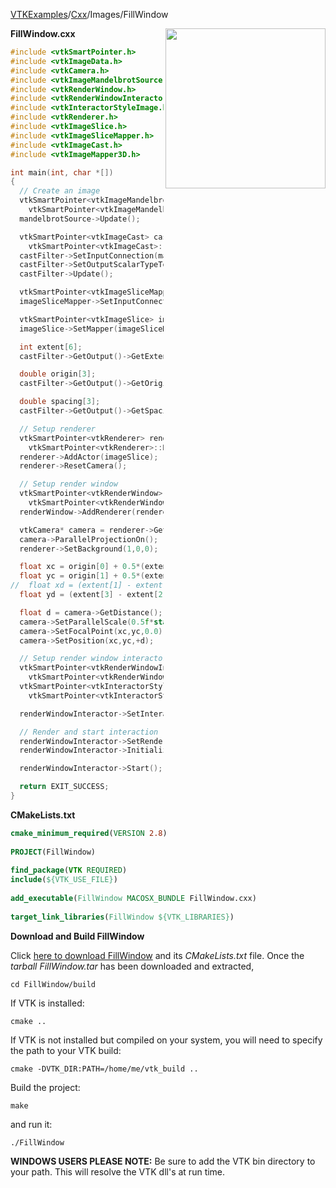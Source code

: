 [VTKExamples](Home)/[Cxx](Cxx)/Images/FillWindow

<img align="right" src="https://github.com/lorensen/VTKExamples/raw/master/Testing/Baseline/Images/TestFillWindow.png" width="256" />

**FillWindow.cxx**
```c++
#include <vtkSmartPointer.h>
#include <vtkImageData.h>
#include <vtkCamera.h>
#include <vtkImageMandelbrotSource.h>
#include <vtkRenderWindow.h>
#include <vtkRenderWindowInteractor.h>
#include <vtkInteractorStyleImage.h>
#include <vtkRenderer.h>
#include <vtkImageSlice.h>
#include <vtkImageSliceMapper.h>
#include <vtkImageCast.h>
#include <vtkImageMapper3D.h>

int main(int, char *[])
{
  // Create an image
  vtkSmartPointer<vtkImageMandelbrotSource> mandelbrotSource =
    vtkSmartPointer<vtkImageMandelbrotSource>::New();
  mandelbrotSource->Update();

  vtkSmartPointer<vtkImageCast> castFilter =
    vtkSmartPointer<vtkImageCast>::New();
  castFilter->SetInputConnection(mandelbrotSource->GetOutputPort());
  castFilter->SetOutputScalarTypeToUnsignedChar();
  castFilter->Update();

  vtkSmartPointer<vtkImageSliceMapper> imageSliceMapper = vtkSmartPointer<vtkImageSliceMapper>::New();
  imageSliceMapper->SetInputConnection(castFilter->GetOutputPort());

  vtkSmartPointer<vtkImageSlice> imageSlice = vtkSmartPointer<vtkImageSlice>::New();
  imageSlice->SetMapper(imageSliceMapper);

  int extent[6];
  castFilter->GetOutput()->GetExtent(extent);

  double origin[3];
  castFilter->GetOutput()->GetOrigin(origin);

  double spacing[3];
  castFilter->GetOutput()->GetSpacing(spacing);

  // Setup renderer
  vtkSmartPointer<vtkRenderer> renderer =
    vtkSmartPointer<vtkRenderer>::New();
  renderer->AddActor(imageSlice);
  renderer->ResetCamera();

  // Setup render window
  vtkSmartPointer<vtkRenderWindow> renderWindow =
    vtkSmartPointer<vtkRenderWindow>::New();
  renderWindow->AddRenderer(renderer);

  vtkCamera* camera = renderer->GetActiveCamera();
  camera->ParallelProjectionOn();
  renderer->SetBackground(1,0,0);

  float xc = origin[0] + 0.5*(extent[0] + extent[1])*spacing[0];
  float yc = origin[1] + 0.5*(extent[2] + extent[3])*spacing[1];
//  float xd = (extent[1] - extent[0] + 1)*spacing[0]; // not used
  float yd = (extent[3] - extent[2] + 1)*spacing[1];

  float d = camera->GetDistance();
  camera->SetParallelScale(0.5f*static_cast<float>(yd));
  camera->SetFocalPoint(xc,yc,0.0);
  camera->SetPosition(xc,yc,+d);

  // Setup render window interactor
  vtkSmartPointer<vtkRenderWindowInteractor> renderWindowInteractor =
    vtkSmartPointer<vtkRenderWindowInteractor>::New();
  vtkSmartPointer<vtkInteractorStyleImage> style =
    vtkSmartPointer<vtkInteractorStyleImage>::New();

  renderWindowInteractor->SetInteractorStyle(style);

  // Render and start interaction
  renderWindowInteractor->SetRenderWindow(renderWindow);
  renderWindowInteractor->Initialize();

  renderWindowInteractor->Start();

  return EXIT_SUCCESS;
}
```
**CMakeLists.txt**
```cmake
cmake_minimum_required(VERSION 2.8)
 
PROJECT(FillWindow)
 
find_package(VTK REQUIRED)
include(${VTK_USE_FILE})
 
add_executable(FillWindow MACOSX_BUNDLE FillWindow.cxx)
 
target_link_libraries(FillWindow ${VTK_LIBRARIES})
```

**Download and Build FillWindow**

Click [here to download FillWindow](https://github.com/lorensen/VTKWikiExamplesTarballs/raw/master/FillWindow.tar) and its *CMakeLists.txt* file.
Once the *tarball FillWindow.tar* has been downloaded and extracted,
```
cd FillWindow/build 
```
If VTK is installed:
```
cmake ..
```
If VTK is not installed but compiled on your system, you will need to specify the path to your VTK build:
```
cmake -DVTK_DIR:PATH=/home/me/vtk_build ..
```
Build the project:
```
make
```
and run it:
```
./FillWindow
```
**WINDOWS USERS PLEASE NOTE:** Be sure to add the VTK bin directory to your path. This will resolve the VTK dll's at run time.

